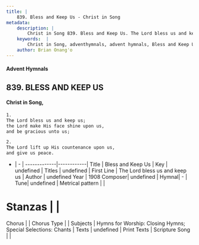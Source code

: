 ```yaml
---
title: |
    839. Bless and Keep Us - Christ in Song
metadata:
    description: |
        Christ in Song 839. Bless and Keep Us. The Lord bless us and keep us; the Lord make His face shine upon us,  and be gracious unto us;
    keywords:  |
        Christ in Song, adventhymnals, advent hymnals, Bless and Keep Us, The Lord bless us and keep us. 
    author: Brian Onang'o
---
```


#### Advent Hymnals
## 839. BLESS AND KEEP US
####  Christ in Song,

```txt
1.
The Lord bless us and keep us;
the Lord make His face shine upon us, 
and be gracious unto us;

2.
The Lord lift up His countenance upon us,
and give us peace.


```

- |   -  |
-------------|------------|
Title | Bless and Keep Us |
Key | undefined |
Titles | undefined |
First Line | The Lord bless us and keep us |
Author | undefined
Year | 1908
Composer| undefined |
Hymnal|  - |
Tune| undefined |
Metrical pattern | |
# Stanzas |  |
Chorus |  |
Chorus Type |  |
Subjects | Hymns for Worship: Closing Hymns; Special Selections: Chants |
Texts | undefined |
Print Texts | 
Scripture Song |  |
    
